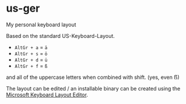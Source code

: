 # us-ger
My personal keyboard layout

Based on the standard US-Keyboard-Layout.

- `AltGr + a` = `ä`
- `AltGr + s` = `ö`
- `AltGr + d` = `ü`
- `AltGr + f` = `ß`

and all of the uppercase letters when combined with shift. (yes, even ẞ)

The layout can be edited / an installable binary can be created using the [Microsoft Keyboard Layout Editor](https://www.microsoft.com/en-us/download/details.aspx?id=102134).
